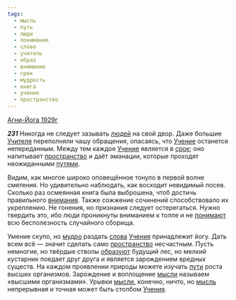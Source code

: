 ```yaml
---
tags:
  - мысль
  - путь
  - люди
  - понимание
  - слово
  - учитель
  - образ
  - внимание
  - срок
  - мудрость
  - книга
  - учение
  - пространство
---
```


[Агни-Йога 1929г](https://127.0.0.1:4002/agni/1929)

___231___
Никогда не следует зазывать [людей](../../../tags/#люди) на свой двор. Даже большие [Учителя](../../../tags/#учитель) переполняли чашу обращения, опасаясь, что [Учение](../../../tags/#учение) останется непереданным. Между тем каждое [Учение](../../../tags/#учение) является в [срок](../../../tags/#срок); оно напитывает [пространство](../../../tags/#пространство) и даёт эманации, которые проходят неожиданными [путями](../../../tags/#путь).   

Видим, как многое широко оповещённое тонуло в первой волне смятения. Но удивительно наблюдать, как восходит невидимый посев. Сколько раз осмеянная книга была выброшена, чтоб достичь правильного [внимания](../../../tags/#[внимание](../../../tags/#внимание)). Также сожжение сочинений способствовало их укреплению. Не гонения, но признания следует остерегаться. Нужно твердить это, ибо люди проникнуты вниманием к толпе и не [понимают](../../../tags/#понимание) всю бесполезность случайного сборища.   

Умение скупо, но [мудро](../../../tags/#мудрость) раздать [слова](../../../tags/#слово) [Учения](../../../tags/#учение) принадлежит йогу. Дать всем всё — значит сделать само [пространство](../../../tags/#пространство) несчастным. Пусть немногие, но твёрдые стволы [образуют](../../../tags/#образ) будущий лес, но мелкий кустарник поедает друг друга и является зарождением вредных существ. На каждом проявлении природы можете изучать [пути](../../../tags/#путь) роста высших организмов. Зарождение и воплощение [мысли](../../../tags/#[мысль](../../../tags/#мысль)) называем «высшими организмами». Урывки [мысли](../../../tags/#[мысль](../../../tags/#мысль)), конечно, ничто, но [мысль](../../../tags/#мысль) непрерывная и точная может быть столбом [Учения](../../../tags/#учение).